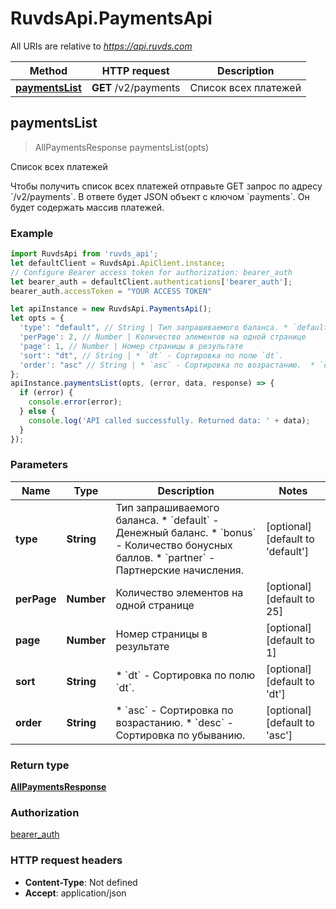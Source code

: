 # RuvdsApi.PaymentsApi

All URIs are relative to *https://api.ruvds.com*

Method | HTTP request | Description
------------- | ------------- | -------------
[**paymentsList**](PaymentsApi.md#paymentsList) | **GET** /v2/payments | Список всех платежей



## paymentsList

> AllPaymentsResponse paymentsList(opts)

Список всех платежей

Чтобы получить список всех платежей отправьте GET запрос по адресу &#x60;/v2/payments&#x60;.  В ответе будет JSON объект с ключом &#x60;payments&#x60;. Он будет содержать массив платежей. 

### Example

```javascript
import RuvdsApi from 'ruvds_api';
let defaultClient = RuvdsApi.ApiClient.instance;
// Configure Bearer access token for authorization: bearer_auth
let bearer_auth = defaultClient.authentications['bearer_auth'];
bearer_auth.accessToken = "YOUR ACCESS TOKEN"

let apiInstance = new RuvdsApi.PaymentsApi();
let opts = {
  'type': "default", // String | Тип запрашиваемого баланса. * `default` - Денежный баланс. * `bonus` - Количество бонусных баллов. * `partner` - Партнерские начисления.
  'perPage': 2, // Number | Количество элементов на одной странице
  'page': 1, // Number | Номер страницы в результате
  'sort': "dt", // String | * `dt` - Сортировка по полю `dt`. 
  'order': "asc" // String | * `asc` - Сортировка по возрастанию.  * `desc` - Сортировка по убыванию. 
};
apiInstance.paymentsList(opts, (error, data, response) => {
  if (error) {
    console.error(error);
  } else {
    console.log('API called successfully. Returned data: ' + data);
  }
});
```

### Parameters


Name | Type | Description  | Notes
------------- | ------------- | ------------- | -------------
 **type** | **String**| Тип запрашиваемого баланса. * &#x60;default&#x60; - Денежный баланс. * &#x60;bonus&#x60; - Количество бонусных баллов. * &#x60;partner&#x60; - Партнерские начисления. | [optional] [default to &#39;default&#39;]
 **perPage** | **Number**| Количество элементов на одной странице | [optional] [default to 25]
 **page** | **Number**| Номер страницы в результате | [optional] [default to 1]
 **sort** | **String**| * &#x60;dt&#x60; - Сортировка по полю &#x60;dt&#x60;.  | [optional] [default to &#39;dt&#39;]
 **order** | **String**| * &#x60;asc&#x60; - Сортировка по возрастанию.  * &#x60;desc&#x60; - Сортировка по убыванию.  | [optional] [default to &#39;asc&#39;]

### Return type

[**AllPaymentsResponse**](AllPaymentsResponse.md)

### Authorization

[bearer_auth](../README.md#bearer_auth)

### HTTP request headers

- **Content-Type**: Not defined
- **Accept**: application/json


